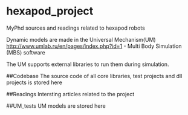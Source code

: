 # hexapod_project
MyPhd sources and readings related to hexapod robots

Dynamic models are made in the Universal Mechanism(UM) http://www.umlab.ru/en/pages/index.php?id=1 - Multi Body Simulation (MBS) software

The UM supports external libraries to run them during simulation.

##Codebase
The source code of all core libraries, test projects and dll projects is stored here

##Readings
Intersting articles related to the project

##UM_tests
UM models are stored here
